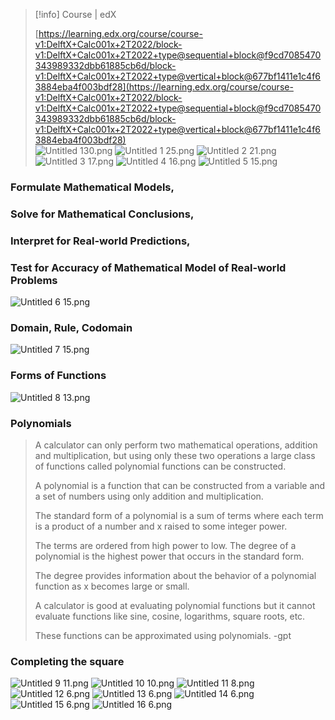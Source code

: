 > [!info] Course | edX  
>  
> [https://learning.edx.org/course/course-v1:DelftX+Calc001x+2T2022/block-v1:DelftX+Calc001x+2T2022+type@sequential+block@f9cd7085470343989332dbb61885cb6d/block-v1:DelftX+Calc001x+2T2022+type@vertical+block@677bf1411e1c4f63884eba4f003bdf28](https://learning.edx.org/course/course-v1:DelftX+Calc001x+2T2022/block-v1:DelftX+Calc001x+2T2022+type@sequential+block@f9cd7085470343989332dbb61885cb6d/block-v1:DelftX+Calc001x+2T2022+type@vertical+block@677bf1411e1c4f63884eba4f003bdf28)  
![Untitled 130.png](../../../../attachments/Untitled%20130.png)
![Untitled 1 25.png](../../../../attachments/Untitled%201%2025.png)
![Untitled 2 21.png](../../../../attachments/Untitled%202%2021.png)
![Untitled 3 17.png](../../../../attachments/Untitled%203%2017.png)
![Untitled 4 16.png](../../../../attachments/Untitled%204%2016.png)
![Untitled 5 15.png](../../../../attachments/Untitled%205%2015.png)
### Formulate Mathematical Models,
### Solve for Mathematical Conclusions,
### Interpret for Real-world Predictions,
### Test for Accuracy of Mathematical Model of Real-world Problems
![Untitled 6 15.png](../../../../attachments/Untitled%206%2015.png)
### Domain, Rule, Codomain
![Untitled 7 15.png](../../../../attachments/Untitled%207%2015.png)
### Forms of Functions
![Untitled 8 13.png](../../../../attachments/Untitled%208%2013.png)
### Polynomials

> A calculator can only perform two mathematical operations, addition and multiplication, but using only these two operations a large class of functions called polynomial functions can be constructed.  
>   
> A polynomial is a function that can be constructed from a variable and a set of numbers using only addition and multiplication.  
>   
> The standard form of a polynomial is a sum of terms where each term is a product of a number and x raised to some integer power.  
>   
> The terms are ordered from high power to low. The degree of a polynomial is the highest power that occurs in the standard form.  
>   
> The degree provides information about the behavior of a polynomial function as x becomes large or small.  
>   
> A calculator is good at evaluating polynomial functions but it cannot evaluate functions like sine, cosine, logarithms, square roots, etc.  
>   
> These functions can be approximated using polynomials. -gpt  
### Completing the square
![Untitled 9 11.png](../../../../attachments/Untitled%209%2011.png)
![Untitled 10 10.png](../../../../attachments/Untitled%2010%2010.png)
![Untitled 11 8.png](../../../../attachments/Untitled%2011%208.png)
![Untitled 12 6.png](../../../../attachments/Untitled%2012%206.png)
![Untitled 13 6.png](../../../../attachments/Untitled%2013%206.png)
![Untitled 14 6.png](../../../../attachments/Untitled%2014%206.png)
![Untitled 15 6.png](../../../../attachments/Untitled%2015%206.png)
![Untitled 16 6.png](../../../../attachments/Untitled%2016%206.png)